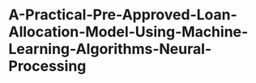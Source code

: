 # A-Practical-Pre-Approved-Loan-Allocation-Model-Using-Machine-Learning-Algorithms-Neural-Processing